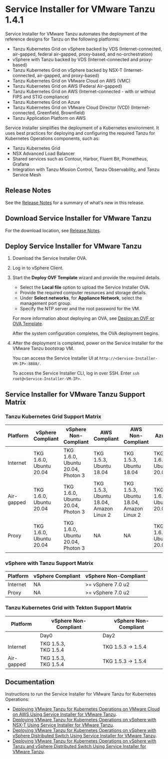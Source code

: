 # Service Installer for VMware Tanzu 1.4.1

Service Installer for VMware Tanzu automates the deployment of the reference designs for Tanzu on the following platforms:

- Tanzu Kubernetes Grid on vSphere backed by VDS (Internet-connected, air-gapped, federal air-gapped, proxy-based, and no-orchestration)
- vSphere with Tanzu backed by VDS (Internet-connected and proxy-based)
- Tanzu Kubernetes Grid on vSphere backed by NSX-T (Internet-connected, air-gapped, and proxy-based)
- Tanzu Kubernetes Grid on VMware Cloud on AWS (VMC)
- Tanzu Kubernetes Grid on AWS (Federal Air-gapped)
- Tanzu Kubernetes Grid on AWS (Internet-connected - with or without FIPS and STIG compliance)
- Tanzu Kubernetes Grid on Azure
- Tanzu Kubernetes Grid on VMware Cloud Director (VCD) (Internet-connected, Greenfield, Brownfield)
- Tanzu Application Platform on AWS

Service Installer simplifies the deployment of a Kubernetes environment. It uses best practices for deploying and configuring the required Tanzu for Kubernetes Operations components, such as:

- Tanzu Kubernetes Grid
- NSX Advanced Load Balancer
- Shared services such as Contour, Harbor, Fluent Bit, Prometheus, Grafana
- Integration with Tanzu Mission Control, Tanzu Observability, and Tanzu Service Mesh

## Release Notes
See the [Release Notes](WhatsNew.md) for a summary of what's new in this release.

## Download Service Installer for VMware Tanzu
For the download location, see [Release Notes](WhatsNew.md).

## Deploy Service Installer for VMware Tanzu

1. Download the Service Installer OVA.
1. Log in to vSphere Client. 
1. Start the **Deploy OVF Template** wizard and provide the required details.
   - Select the **Local file** option to upload the Service Installer OVA. 
   - Provide the required computer resources and storage details.
   - Under **Select networks**, for **Appliance Network**, select the management port group.
   - Specify the NTP server and the root password for the VM. 

   For more information about deploying an OVA, see [Deploy an OVF or OVA Template](https://docs.vmware.com/en/VMware-vSphere/7.0/com.vmware.vsphere.vm_admin.doc/GUID-17BEDA21-43F6-41F4-8FB2-E01D275FE9B4.html).
   
   After the system configuration completes, the OVA deployment begins.

1. After the deployment is completed, power on the Service Installer for the VMware Tanzu bootstrap VM.

   You can access the Service Installer UI at `http://<Service-Installer-VM-IP>:8888/`.

   To access the Service Installer CLI, log in over SSH. Enter `ssh root@<Service-Installer-VM-IP>`.


## Service Installer for VMware Tanzu Support Matrix


### Tanzu Kubernetes Grid Support Matrix

| Platform | vSphere Compliant | vSphere Non-Compliant | AWS Compliant | AWS Non-Compliant | Azure | TAP |
| ---         |     ---        |        ---   |  --- | --- | --- | --- |
| Internet   | TKG 1.6.0, <br> Ubuntu 20.04     | TKG 1.6.0, <br> Ubuntu 20.04, <br>Photon 3   | TKG 1.5.3, <br>Ubuntu 18.04 | TKG 1.5.3, <br> Ubuntu 18.04 | TKG 1.6.0, <br> Ubuntu 20.04 | Tap 1.2,<br>AWS EKS |
| Air-gapped    |  TKG 1.6.0, <br> Ubuntu 20.04  |  TKG 1.6.0, <br>Ubuntu 20.04,<br> Photon 3   | TKG 1.5.3,<br> Ubuntu 18.04,<br>Amazon Linux 2 | TKG 1.5.3, <br>Ubuntu 18.04,<br>Amazon Linux 2 |TKG 1.6.0, <br> Ubuntu 20.04 | NA |
| Proxy    |  TKG 1.6.0, <br>Ubuntu 20.04   |  TKG 1.6.0,<br> Ubuntu 20.04,<br> Photon 3  | NA | NA | TKG 1.6.0, <br>Ubuntu 20.04 | NA |


### vSphere with Tanzu Support Matrix 

| Platform | vSphere Compliant | vSphere Non-Compliant |
| ---     |     ---          |        ---   |
| Internet |  NA |  >= vSphere 7.0 u2 | 
| Proxy | NA |  >= vSphere 7.0 u2 |

### Tanzu Kubernetes Grid with Tekton Support Matrix

| Platform | vSphere Non-Compliant    | vSphere Non-Compliant |
| ---     |--------------------------|        ---   | 
|  | Day0                     | Day2 | 
| Internet | TKG 1.5.3, <br>TKG 1.5.4 |  TKG 1.5.3 -> 1.5.4 | 
| Air-gapped  | TKG 1.5.3, <br>TKG 1.5.4 |  TKG 1.5.3 -> 1.5.4 |

## Documentation
<!-- - What's new in this release: [What's New](./WhatsNew.md)./-->
Instructions to run the Service Installer for VMware Tanzu for Kubernetes Operations:

- [Deploying VMware Tanzu for Kubernetes Operations on VMware Cloud on AWS Using Service Installer for VMware Tanzu](./VMware%20Cloud%20on%20AWS%20-%20VMC/TKOonVMConAWS.md).
- [Deploying VMware Tanzu for Kubernetes Operations on vSphere with NSX-T Using Service Installer for VMware Tanzu](./vSphere%20-%20Backed%20by%20NSX-T/tkoVsphereNSXT.md).
- [Deploying VMware Tanzu for Kubernetes Operations on vSphere with vSphere Distributed Switch Using Service Installer for VMware Tanzu](./vSphere%20-%20Backed%20by%20VDS/TKGm/TKOonVsphereVDStkg.md).
- [Deploying VMware Tanzu for Kubernetes Operations on vSphere with Tanzu and vSphere Distributed Switch Using Service Installer for VMware Tanzu](./vSphere%20-%20Backed%20by%20VDS/TKGs/TKOonVsphereVDStkgs.md).
